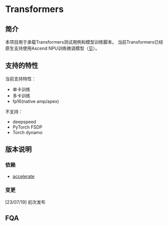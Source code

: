 # Transformers
## 简介
本项目用于承载Transformers测试用例和模型训练脚本。
当前Transformers已经原生支持使用Ascend NPU训练微调模型（[见](https://github.com/huggingface/transformers/pull/24879)）。

## 支持的特性
当前支持特性：
- 单卡训练
- 多卡训练
- fp16(native amp/apex)

不支持：
- deepspeed
- PyTorch FSDP
- Torch dynamo

## 版本说明
### 依赖
- [accelerate](https://github.com/huggingface/accelerate)

### 变更
[23/07/19] 初次发布

## FQA